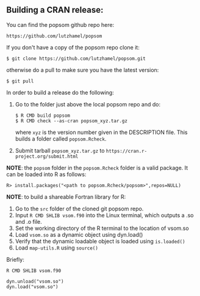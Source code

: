 ## Building a CRAN release:

You can find the popsom github repo here:

	https://github.com/lutzhamel/popsom

If you don't have a copy of the popsom repo clone it:

	$ git clone https://github.com/lutzhamel/popsom.git

 otherwise do a pull to make sure you have the latest version:

 	$ git pull

In order to build a release do the following:

 1. Go to the folder just above the local popsom repo and do:
	```
	$ R CMD build popsom
	$ R CMD check --as-cran popsom_xyz.tar.gz
	```
	where `xyz` is the version number given in the DESCRIPTION file.  This builds a folder called `popsom.Rcheck`.

2. Submit tarball `popsom_xyz.tar.gz` to `https://cran.r-project.org/submit.html`

**NOTE**: the `popsom` folder in the `popsom.Rcheck` folder is
a valid package. It can be loaded into R as follows:

	R> install.packages("<path to popsom.Rcheck/popsom>",repos=NULL)

**NOTE**: to build a shareable Fortran library for R:
1. Go to the  `src` folder of the cloned git popsom repo.
1. Input `R CMD SHLIB vsom.f90` into the Linux terminal, which outputs a .so and .o file.
1. Set the working directory of the R terminal to the location of vsom.so
1. Load `vsom.so` as a dynamic object using dyn.load()
1.  Verify that the dynamic loadable object is loaded using `is.loaded()`
1.  Load `map-utils.R` using `source()`

Briefly:

	R CMD SHLIB vsom.f90

	dyn.unload("vsom.so")
	dyn.load("vsom.so")
